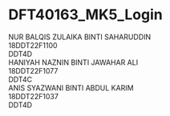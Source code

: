 # DFT40163_MK5_Login
NUR BALQIS ZULAIKA BINTI SAHARUDDIN <br>
18DDT22F1100 <br>
DDT4D <br>
HANIYAH NAZNIN BINTI JAWAHAR ALI <br>
18DDT22F1077 <br> 
DDT4C <br>
ANIS SYAZWANI BINTI ABDUL KARIM <br>
18DDT22F1037 <br>
DDT4D 

